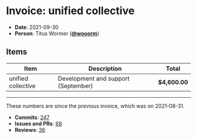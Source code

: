 # Invoice: unified collective

*   **Date**: 2021-09-30
*   **Person**: Titus Wormer ([**@wooorm**](https://github.com/wooorm))

## Items

| Item               | Description                      | Total         |
| ------------------ | -------------------------------- | ------------- |
| unified collective | Development and support (September) | **$4,600.00** |

***

These numbers are since the previous invoice, which was on 2021-08-31.

*   **Commits**:
    [247](https://github.com/search?q=author%3Awooorm+committer-date%3A%222021-08-31..2021-09-30%22)
*   **Issues and PRs**: [68](https://github.com/search?q=author%3Awooorm+created%3A%222021-08-31..2021-09-30%22)
*   **Reviews**: [36](https://github.com/search?q=reviewed-by%3Awooorm+created%3A%222021-08-31..2021-09-30%22)
